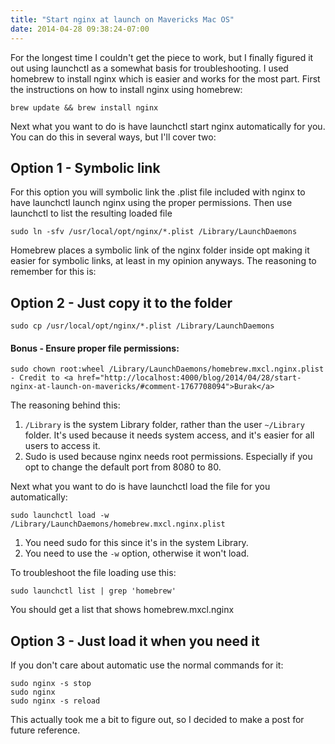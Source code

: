 ```yaml
---
title: "Start nginx at launch on Mavericks Mac OS"
date: 2014-04-28 09:38:24-07:00
---
```


For the longest time I couldn't get the piece to work, but I finally figured it out using launchctl as a somewhat basis for troubleshooting. I used homebrew to install nginx which is easier and works for the most part. First the instructions on how to install nginx using homebrew:

    brew update && brew install nginx
    
Next what you want to do is have launchctl start nginx automatically for you. You can do this in several ways, but I'll cover two:

## Option 1 - Symbolic link

For this option you will symbolic link the .plist file included with nginx to have launchctl launch nginx using the proper permissions. Then use launchctl to list the resulting loaded file
    
    sudo ln -sfv /usr/local/opt/nginx/*.plist /Library/LaunchDaemons

Homebrew places a symbolic link of the nginx folder inside opt making it easier for symbolic links, at least in my opinion anyways. The reasoning to remember for this is:

## Option 2 - Just copy it to the folder

    sudo cp /usr/local/opt/nginx/*.plist /Library/LaunchDaemons

#### Bonus - Ensure proper file permissions:

    sudo chown root:wheel /Library/LaunchDaemons/homebrew.mxcl.nginx.plist - Credit to <a href="http://localhost:4000/blog/2014/04/28/start-nginx-at-launch-on-mavericks/#comment-1767708094">Burak</a>

The reasoning behind this:

1. `/Library` is the system Library folder, rather than the user `~/Library` folder. It's used because it needs system access, and it's easier for all users to access it.
2. Sudo is used because nginx needs root permissions. Especially if you opt to change the default port from 8080 to 80.

Next what you want to do is have launchctl load the file for you automatically:

    sudo launchctl load -w /Library/LaunchDaemons/homebrew.mxcl.nginx.plist

1. You need sudo for this since it's in the system Library.
2. You need to use the `-w` option, otherwise it won't load.

To troubleshoot the file loading use this:

    sudo launchctl list | grep 'homebrew'

You should get a list that shows homebrew.mxcl.nginx

## Option 3 - Just load it when you need it

If you don't care about automatic use the normal commands for it:

    sudo nginx -s stop
    sudo nginx
    sudo nginx -s reload

This actually took me a bit to figure out, so I decided to make a post for future reference.
